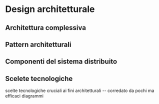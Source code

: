 # Design architetturale

## Architettura complessiva

## Pattern architetturali

## Componenti del sistema distribuito

## Scelete tecnologiche

scelte tecnologiche cruciali ai fini architetturali -- corredato da pochi ma
efficaci diagrammi
